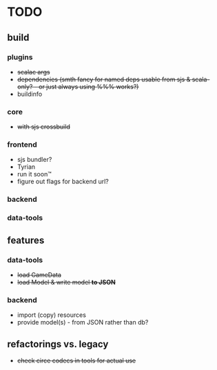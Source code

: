 # TODO

## build

### plugins
- ~~scalac args~~
- ~~dependencies (smth fancy for named deps usable from sjs & scala-only? - or just always using %%% works?)~~
- buildinfo

### core
- ~~with sjs crossbuild~~

### frontend
- sjs bundler?
- Tyrian
- run it soon™
- figure out flags for backend url?

### backend

### data-tools

## features

### data-tools
- ~~load GameData~~
- ~~load Model & write model **to JSON**~~

### backend
- import (copy) resources
- provide model(s) - from JSON rather than db?

## refactorings vs. legacy
- ~~check circe codecs in tools for actual use~~
